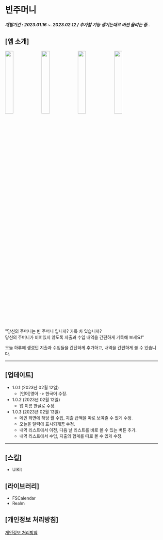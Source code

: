 # 빈주머니
#### _개발기간 : 2023.01.16 ~. 2023.02.12 / 추가할 기능 생기는대로 버전 올리는 중.._

## [앱 소개]
<img width="23%" src="https://user-images.githubusercontent.com/86182850/219360685-44e9d666-04db-408b-b91f-cb86c58c36a6.jpg"/> <img width="23%" src="https://user-images.githubusercontent.com/86182850/219360708-d53ed9fd-8307-4431-b0db-16cb177bdeb0.jpg"/> <img width="23%" src="https://user-images.githubusercontent.com/86182850/219360715-00057ee2-4575-4ac0-b722-af6122b95957.jpg"/> <img width="23%" src="https://user-images.githubusercontent.com/86182850/219360721-d30266fe-7ebd-498b-844c-fcb7f28d71dd.jpg"/>

"당신의 주머니는 빈 주머니 입니까? 가득 차 있습니까?  
당신의 주머니가 비어있지 않도록 지출과 수입 내역을 간편하게 기록해 보세요!"  

오늘 하루에 생겼던 지출과 수입들을 간단하게 추가하고, 내역을 간편하게 볼 수 있습니다.

---

## [업데이트]
* 1.0.1 (2023년 02월 12일)
    - [언어]영어 -> 한국어 수정.
* 1.0.2 (2023년 02월 12일)
    - 앱 이름 한글로 수정.
* 1.0.3 (2023년 02월 13일)
    - 메인 화면에 해당 월 수입, 지출 급액을 따로 보여줄 수 있게 수정.
    - 오늘을 달력에 표시되게끔 수정.
    - 내역 리스트에서 이전, 다음 날 리스트를 바로 볼 수 있는 버튼 추가.
    - 내역 리스트에서 수입, 지출의 합계를 따로 볼 수 있게 수정.
---
## [스킬]
* UIKit

## [라이브러리]
* FSCalendar
* Realm

## [개인정보 처리방침]
[개인정보 처리방침](https://sites.google.com/view/binpocket/%ED%99%88)


